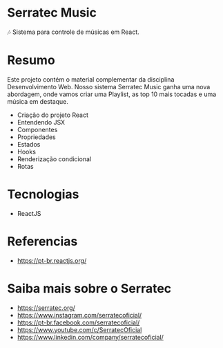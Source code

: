 # Serratec Music

🎶 Sistema para controle de músicas em React.

# Resumo

Este projeto contém o material complementar da disciplina Desenvolvimento Web.
Nosso sistema Serratec Music ganha uma nova abordagem, onde vamos criar uma Playlist, as top 10 mais tocadas e uma música em destaque.

- Criação do projeto React
- Entendendo JSX
- Componentes
- Propriedades
- Estados
- Hooks
- Renderização condicional
- Rotas

# Tecnologias

- ReactJS

# Referencias

- https://pt-br.reactjs.org/

# Saiba mais sobre o Serratec

- https://serratec.org/
- https://www.instagram.com/serratecoficial/
- https://pt-br.facebook.com/serratecoficial/
- https://www.youtube.com/c/SerratecOficial
- https://www.linkedin.com/company/serratecoficial/
